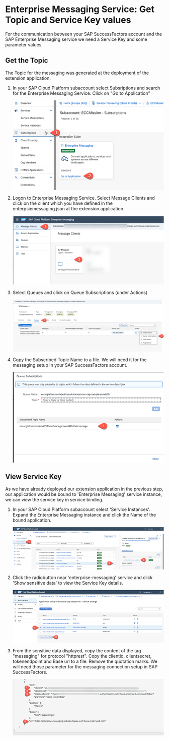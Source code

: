 # Enterprise Messaging Service: Get Topic and Service Key values

For the communication between your SAP SuccessFactors account and the SAP Enterprise Messaging service we need a Service Key
and some parameter values. 


## Get the Topic
The Topic for the messaging was generated at the deployment of the extension application. 

1. In your SAP Cloud Platform subaccount select Subsriptions and search for the Enterprise Messaging Service. Click on "Go to Application"

   ![ems](./images/ems-1.png)

2. Logon to Enterprise Messaging Service. Select Message Clients and click on the client which you have defined in the enterpsiemessaging.json at the extension application.
   
   ![ems](./images/ems-2.png)



3. Select Queues and click on Queue Subscriptions (under Actions) 
   
   ![ems](./images/ems-3.png)

4. Copy the Subscribed Topic Name to a file. We will need it for the messaging setup in your SAP SuccessFactors account.

   ![ems](./images/ems-4.png)


## View Service Key

As we have already deployed our extension application in the previous step, our application would be bound to 'Enterprise Messaging' service instance, we can view the service key in service binding.

1. In your SAP Cloud Platform subaccount select 'Service Instances'. Expand the Enterprise Messaging instance and click the Name of the bound application. 
   
   ![ems](./images/ems-5.png)

2. Click the radiobutton near 'enterprise-messaging' service and click 'Show sensitive data' to view the Service Key details.
   
   ![ems](./images/ems-6.png)

3. From the sensitive data displayed, copy the content of the tag "messaging" for protocol "httprest". Copy the clientid, clientsecret, tokenendpoint and Base url to a file. Remove the quotation marks. We will need those parameter for the messaging connection setup in SAP SuccessFactors.
   
   ![ems](./images/ems-7.png)

